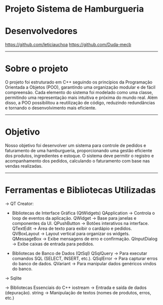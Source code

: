 # Projeto Sistema de Hamburgueria

# Desenvolvedores
<https://github.com/leticiauchoa>
<https://github.com/Duda-mecb>
_______________________________________________________________________________________________________________________________________________________________
# Sobre o projeto
O projeto foi estruturado em C++ seguindo os princípios da Programação Orientada a Objetos (POO), garantindo uma organização modular e de fácil compreensão. Cada elemento do sistema foi modelado como uma classe, permitindo uma representação mais intuitiva e próxima do mundo real. Além disso, a POO possibilitou a reutilização de código, reduzindo redundâncias e tornando o desenvolvimento mais eficiente. 
_______________________________________________________________________________________________________________________________________________________________
# Objetivo
Nosso objetivo foi desenvolver um sistema para controle de pedidos e faturamento de uma hamburgueria, proporcionando uma gestão eficiente dos produtos, ingredientes e estoque. O sistema deve permitir o registro e acompanhamento dos pedidos, calculando o faturamento com base nas vendas realizadas.

______________________________________________________________________________________________________________________________________________________________

# Ferramentas e Bibliotecas Utilizadas
-> QT Creator:
- Bibliotecas de Interface Gráfica (QtWidgets)
QApplication → Controla o loop de eventos da aplicação.
QWidget → Base para janelas e componentes da UI.
QPushButton → Botões interativos na interface.
QTextEdit → Área de texto para exibir o cardápio e pedidos.
QVBoxLayout → Layout vertical para organizar os widgets.
QMessageBox → Exibe mensagens de erro e confirmação.
QInputDialog → Exibe caixas de entrada para pedidos.

- Bibliotecas de Banco de Dados (QtSql)
QSqlQuery → Para executar comandos SQL (SELECT, INSERT, etc.).
QSqlError → Para capturar erros do banco de dados.
QVariant → Para manipular dados genéricos vindos do banco.

-> Sqlite

-> Bibliotecas Essenciais do C++
iostream → Entrada e saída de dados (depuração).
string → Manipulação de textos (nomes de produtos, erros, etc.)


